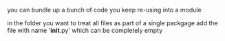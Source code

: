 you can bundle up a bunch of code you keep re-using into a module

in the folder you want to treat all files as part of a single packgage add the file with name '__init__.py' which can be completely empty